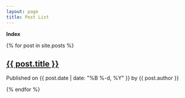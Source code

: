```yaml
---
layout: page
title: Post List
---
```


**Index**

{% for post in site.posts %}
  <h2><a href="{{ post.url }}">{{ post.title }}</a></h2>
  <p>Published on {{ post.date | date: "%B %-d, %Y" }} by {{ post.author }}</p>
{% endfor %}